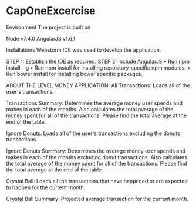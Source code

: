 # CapOneExcercise

Environment
The project is built on

Node v7.4.0
AngularJS v1.6.1

Installations
Webstorm IDE was used to develop the application. 

STEP 1: Establish the IDE as required.
STEP 2: Include AngularJS
•	Run npm install  –g 
•	Run npm install for installing repository-specific npm modules.
•	Run bower install for installing bower specific packages.

ABOUT THE LEVEL MONEY APPLICATION:
All Transactions: Loads all of the user's transactions.

Transactions Summary: Determines the average money user spends and makes in each of the months. Also calculates the total average of the money spent for all of the transactions. Please find the total average at the end of the table.

Ignore Donuts: Loads all of the user's transactions excluding the donuts transactions.

Ignore Donuts Summary: Determines the average money user spends and makes in each of the months excluding donut transactions. Also calculates the total average of the money spent for all of the transactions. Please find the total average at the end of the table.

Crystal Ball: Loads all the transactions that have happened or are expected to happen for the current month.

Crystal Ball Summary: Projected average transaction for the current month.

